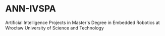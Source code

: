 # ANN-IVSPA
Artificial Intelligence Projects in Master's Degree in Embedded Robotics at Wrocław University of Science and Technology
